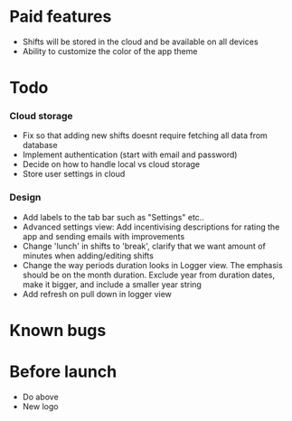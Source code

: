 # Paid features
* Shifts will be stored in the cloud and be available on all devices
* Ability to customize the color of the app theme

# Todo
### Cloud storage
* Fix so that adding new shifts doesnt require fetching all data from database 
* Implement authentication (start with email and password)
* Decide on how to handle local vs cloud storage
* Store user settings in cloud
### Design
* Add labels to the tab bar such as "Settings" etc..
* Advanced settings view: Add incentivising descriptions for rating the app and sending emails with improvements
* Change 'lunch' in shifts to 'break', clarify that we want amount of minutes when adding/editing shifts
* Change the way periods duration looks in Logger view. The emphasis should be on the month duration. Exclude year from duration dates, make it bigger, and include a smaller year string
* Add refresh on pull down in logger view

# Known bugs

# Before launch
* Do above
* New logo
